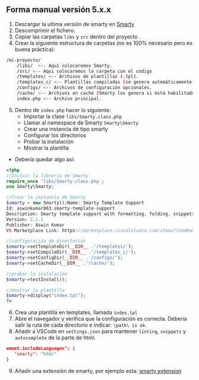## Forma manual versión 5.x.x
1. Descargar la ultima versión de smarty en [Smarty](https://github.com/smarty-php/smarty/archive/master.zip) 
2. Descomprimir el fichero.
3. Copiar las carpetas `libs` y `src` dentro del proyecto .
4. Crear la siguiente estructura de carpetas (no es 100% necesario pero es buena práctica):
```sh
/mi-proyecto/ 
	/libs/  <-- Aquí colocaremos Smarty. 
	/src/ <-- Aqui colocaremos la carpeta con el codigo
	/templates/ <-- Archivos de plantillas (.tpl). 
	/templates_c/ <-- Plantillas compiladas (se genera automáticamente). 
	/configs/ <-- Archivos de configuración opcionales. 
	/cache/ <-- Archivos en caché (Smarty los genera si está habilitado). 
	index.php <-- Archivo principal.
```
5. Dentro de `index.php` hacer lo siguiente: 
	- Importar la clase `libs/Smarty.class.php` 
	- Llamar al namespace de Smarty `Smarty\Smarty`
	- Crear una instancia de tipo smarty
	- Configurar los directorios
	- Probar la instalación
	- Mostrar la plantilla 
- Debería quedar algo así:
``` php
<?php
//Incluir la libreria de Smarty
require_once 'libs/Smarty.class.php';
use Smarty\Smarty;

//Crear la instancia de Smarty
$smarty = new Smarty();Name: Smarty Template Support
Id: aswinkumar863.smarty-template-support
Description: Smarty template support with formatting, folding, snippets, syntax highlighting and more
Version: 2.1.1
Publisher: Aswin Kumar
VS Marketplace Link: https://marketplace.visualstudio.com/items?itemName=aswinkumar863.smarty-template-support

//configuración de directorios
$smarty->setTemplateDir(__DIR__ .'/templates/');
$smarty->setCompileDir(__DIR__ .'/templates_c/');
$smarty->setConfigDir(__DIR__ .'/configs/');
$smarty->setCacheDir(__DIR__ .'/cache/');

//probar la instalación
$smarty->testInstall();

//mostrar la plantilla
$smarty->display("index.tpl");
?>
```
6. Crea una plantilla en templates, llamada `index.tpl` 
7. Abre el navegador y verifica que la configuración es correcta. Debería salir la ruta de cada directorio e indicar: `\path\ is ok`.
8. Añadir a VSCode en `settings.json` para mantener `linting`, `snippets` y `autocomplete` de la parte de html.
```json
emmet.includeLanguages": {
   "smarty": "html"
}
```
9. Añadir una extensión de smarty, por ejemplo esta: [smarty extension](https://marketplace.visualstudio.com/items?itemName=aswinkumar863.smarty-template-support)
